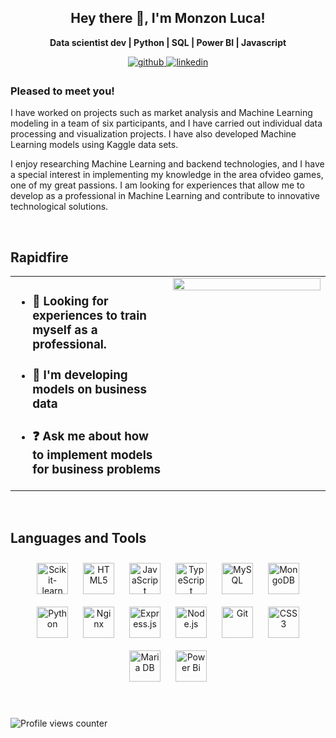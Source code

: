 ## <div align="center">Hey there 👋, I'm Monzon Luca!</div>  
  

**<div align="center">Data scientist dev | Python | SQL | Power BI | Javascript</div>**  
  

<div align="center">
<a href="https://github.com/lucamonzon2003" target="_blank">
<img src=https://img.shields.io/badge/github-%2324292e.svg?&style=for-the-badge&logo=github&logoColor=white alt=github style="margin-bottom: 5px;" />
</a>
<a href="https://linkedin.com/in/luca-monzon-94aa31238" target="_blank">
<img src=https://img.shields.io/badge/linkedin-%231E77B5.svg?&style=for-the-badge&logo=linkedin&logoColor=white alt=linkedin style="margin-bottom: 5px;" />
</a>  
</div>  
  



### Pleased to meet you!  
I have worked on projects such as market analysis and Machine Learning modeling in a team of six participants, and I have carried out individual data processing and visualization projects. I have also developed Machine Learning models using Kaggle data sets.

I enjoy researching Machine Learning and backend technologies, and I have a special interest in implementing my knowledge in the area of ​​video games, one of my great passions. I am looking for experiences that allow me to develop as a professional in Machine Learning and contribute to innovative technological solutions.  
  

<br/>  


## Rapidfire  
<table><tr><td valign="top" width="50%">

- ### 🔭 Looking for experiences to train myself as a professional.  
  

- ### 🌱 I'm developing models on business data  
  

- ### ❓ Ask me about how to implement models for business problems  


</td><td valign="top" width="50%">

<div align="right">
<img src="https://cdn-icons-png.freepik.com/512/2083/2083213.png" align="right" style="width: 100%" />
</div>  


</td></tr></table>  

<br/>  


## Languages and Tools  
<div align="center">  
<a href="https://scikit-learn.org/" target="_blank"><img style="margin: 10px" src="https://upload.wikimedia.org/wikipedia/commons/0/05/Scikit_learn_logo_small.svg" alt="Scikit-learn" height="50" /></a>
<a href="https://en.wikipedia.org/wiki/HTML5" target="_blank"><img style="margin: 10px" src="https://profilinator.rishav.dev/skills-assets/html5-original-wordmark.svg" alt="HTML5" height="50" /></a>  
<a href="https://www.javascript.com/" target="_blank"><img style="margin: 10px" src="https://profilinator.rishav.dev/skills-assets/javascript-original.svg" alt="JavaScript" height="50" /></a>  
<a href="https://www.typescriptlang.org/" target="_blank"><img style="margin: 10px" src="https://profilinator.rishav.dev/skills-assets/typescript-original.svg" alt="TypeScript" height="50" /></a>  
<a href="https://www.mysql.com/" target="_blank"><img style="margin: 10px" src="https://profilinator.rishav.dev/skills-assets/mysql-original-wordmark.svg" alt="MySQL" height="50" /></a>  
<a href="https://www.mongodb.com/" target="_blank"><img style="margin: 10px" src="https://profilinator.rishav.dev/skills-assets/mongodb-original-wordmark.svg" alt="MongoDB" height="50" /></a>  
<a href="https://www.python.org/" target="_blank"><img style="margin: 10px" src="https://profilinator.rishav.dev/skills-assets/python-original.svg" alt="Python" height="50" /></a>  
<a href="https://www.nginx.com/" target="_blank"><img style="margin: 10px" src="https://profilinator.rishav.dev/skills-assets/nginx-original.svg" alt="Nginx" height="50" /></a>  
<a href="https://expressjs.com/" target="_blank"><img style="margin: 10px" src="https://profilinator.rishav.dev/skills-assets/express-original-wordmark.svg" alt="Express.js" height="50" /></a>  
<a href="https://nodejs.org/" target="_blank"><img style="margin: 10px" src="https://profilinator.rishav.dev/skills-assets/nodejs-original-wordmark.svg" alt="Node.js" height="50" /></a>  
<a href="https://github.com/" target="_blank"><img style="margin: 10px" src="https://profilinator.rishav.dev/skills-assets/git-scm-icon.svg" alt="Git" height="50" /></a>  
<a href="https://www.w3schools.com/css/" target="_blank"><img style="margin: 10px" src="https://profilinator.rishav.dev/skills-assets/css3-original-wordmark.svg" alt="CSS3" height="50" /></a>  
<a href="https://mariadb.org/" target="_blank"><img style="margin: 10px" src="https://profilinator.rishav.dev/skills-assets/mariadb.png" alt="Maria DB" height="50" /></a>  
<a href="https://powerbi.microsoft.com/en-us/" target="_blank"><img style="margin: 10px" src="https://profilinator.rishav.dev/skills-assets/powerbi.png" alt="Power Bi" height="50" /></a>  
</div>  

<br/>  

  

<br/>  

![Profile views counter](https://komarev.com/ghpvc/?username=lucamonzon2003&&style=flat-square)  

<br />
